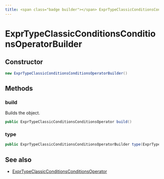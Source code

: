 ```yaml
---
title: <span class="badge builder"></span> ExprTypeClassicConditionsConditionsOperatorBuilder
---
```

# <span class="badge builder"></span> ExprTypeClassicConditionsConditionsOperatorBuilder

## Constructor

```java
new ExprTypeClassicConditionsConditionsOperatorBuilder()
```
## Methods

### <span class="badge object-method"></span> build

Builds the object.

```java
public ExprTypeClassicConditionsConditionsOperator build()
```

### <span class="badge object-method"></span> type

```java
public ExprTypeClassicConditionsConditionsOperatorBuilder type(ExprTypeClassicConditionsConditionsOperatorType type)
```

## See also

 * <span class="badge object-type-class"></span> [ExprTypeClassicConditionsConditionsOperator](./object-ExprTypeClassicConditionsConditionsOperator.md)
